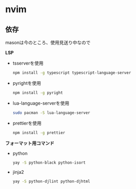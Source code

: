 # nvim

## 依存
masonは今のところ、使用見送り中なので

**LSP**
- tsserverを使用
    ```zsh
    npm install -g typescript typescript-language-server
    ```

- pyrightを使用
    ```zsh
    npm install -g pyright
    ```

- lua-language-serverを使用
    ```zsh
    sudo pacman -S lua-language-server
    ```

- prettierを使用
    ```zsh
    npm install -g prettier
    ```

**フォーマット用コマンド**
- python
    ```zsh
    yay -S python-black python-isort
    ```

- jinja2
    ```zsh
    yay -S python-djlint python-djhtml
    ```
